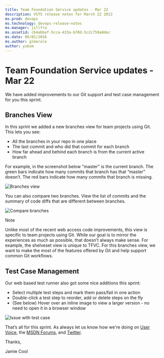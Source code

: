 ```yaml
---
title: Team Foundation Service updates - Mar 22
description: VSTS release notes for March 22 2013
ms.prod: devops
ms.technology: devops-release-notes
ms.manager: jillfra
ms.assetid: cb4abbef-5cca-433a-b70d-5c2c759a8dec
ms.date: 06/01/2016
ms.author: glmorale
author: yukom
---
```


# Team Foundation Service updates - Mar 22

We have added improvements to our Git support and test case management for you this sprint.

## Branches View

In this sprint we added a new branches view for team projects using Git. This lets you see:

- All the branches in your repo in one place
- The last commit and who did that commit for each branch
- How far ahead and behind each branch is from the current active branch

For example, in the screenshot below "master" is the current branch. The green bars indicate how many commits that branch has that “master” doesn’t. The red bars indicate how many commits that branch is missing.

![Branches view](_img/3_22_01.png)

You can also compare two branches. View the list of commits and the summary of code diffs that are different between branches.

![Compare branches](_img/3_22_02.png)

> [!NOTE]
> Unlike most of the recent web access code improvements, this view is specific to team projects using Git. While our goal is to mirror the experiences as much as possible, that doesn’t always make sense. For example, the shelveset view is unique to TFVC. For this branches view, we want to make the most of the features offered by Git and help support common Git workflows.

## Test Case Management

Our web based test runner also got some nice additions this sprint:

- Select multiple test steps and mark them pass/fail in one action
- Double-click a test step to reorder, add or delete steps on the fly
- (See below) Hover over an inline image to view a larger version - no need to open it in a browser window

![Issue with test case](_img/3_22_03.png)

That’s all for this sprint. As always let us know how we're doing on [User Voice](https://visualstudio.uservoice.com/forums/330519-vso), the [MSDN Forums](http://social.msdn.microsoft.com/Forums/TFService/threads), and [Twitter](http://twitter.com/search?q=%23tfservice).

Thanks,

Jamie Cool
